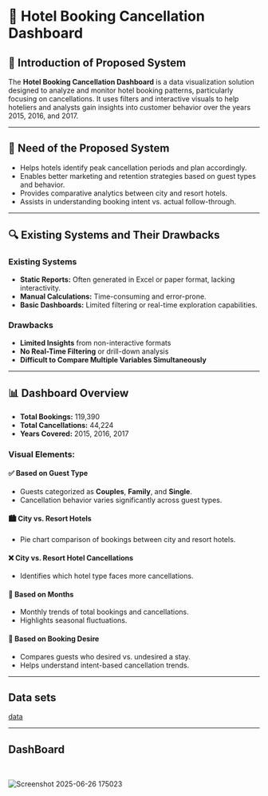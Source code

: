 

# 🏨 Hotel Booking Cancellation Dashboard

## 🧠 Introduction of Proposed System

The **Hotel Booking Cancellation Dashboard** is a data visualization solution designed to analyze and monitor hotel booking patterns, particularly focusing on cancellations. It uses filters and interactive visuals to help hoteliers and analysts gain insights into customer behavior over the years 2015, 2016, and 2017.

---

## 📌 Need of the Proposed System 

* Helps hotels identify peak cancellation periods and plan accordingly.
* Enables better marketing and retention strategies based on guest types and behavior.
* Provides comparative analytics between city and resort hotels.
* Assists in understanding booking intent vs. actual follow-through.

---

## 🔍 Existing Systems and Their Drawbacks

### Existing Systems

* **Static Reports:** Often generated in Excel or paper format, lacking interactivity.
* **Manual Calculations:** Time-consuming and error-prone.
* **Basic Dashboards:** Limited filtering or real-time exploration capabilities.

### Drawbacks

* **Limited Insights** from non-interactive formats
* **No Real-Time Filtering** or drill-down analysis
* **Difficult to Compare Multiple Variables Simultaneously**

---

## 📊 Dashboard Overview

* **Total Bookings:** 119,390
* **Total Cancellations:** 44,224
* **Years Covered:** 2015, 2016, 2017

### Visual Elements:

#### ✅ **Based on Guest Type**

* Guests categorized as **Couples**, **Family**, and **Single**.
* Cancellation behavior varies significantly across guest types.

#### 🏙️ **City vs. Resort Hotels**

* Pie chart comparison of bookings between city and resort hotels.

#### ❌ **City vs. Resort Hotel Cancellations**

* Identifies which hotel type faces more cancellations.

#### 📅 **Based on Months**

* Monthly trends of total bookings and cancellations.
* Highlights seasonal fluctuations.

#### 🎯 **Based on Booking Desire**

* Compares guests who desired vs. undesired a stay.
* Helps understand intent-based cancellation trends.

---

## Data sets
<a href="https://github.com/Onkar41/house-price-pridiction/blob/main/hpp/bhp.csv" >data</a>

---
## DashBoard
<br>

![Screenshot 2025-06-26 175023](https://github.com/user-attachments/assets/fa6205d2-2587-478f-a8eb-3d01dd5e4738)


